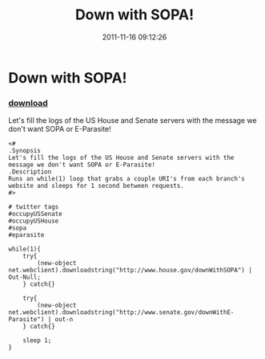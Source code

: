 ﻿---
pid:            3053
poster:         hotsnoj
title:          Down with SOPA!
date:           2011-11-16 09:12:26
format:         posh
parent:         0
parent:         0

---

# Down with SOPA!

### [download](3053.ps1)

Let's fill the logs of the US House and Senate servers with the message we don't want SOPA or E-Parasite!

```posh
<#
.Synopsis
Let's fill the logs of the US House and Senate servers with the message we don't want SOPA or E-Parasite!
.Description
Runs an while(1) loop that grabs a couple URI's from each branch's website and sleeps for 1 second between requests.
#>

# twitter tags
#occupyUSSenate
#occupyUSHouse
#sopa
#eparasite

while(1){
    try{
        (new-object net.webclient).downloadstring("http://www.house.gov/downWithSOPA") | Out-Null;
    } catch{}
    
    try{
        (new-object net.webclient).downloadstring("http://www.senate.gov/downWithE-Parasite") | out-n
    } catch{}
    
    sleep 1;
}
```
